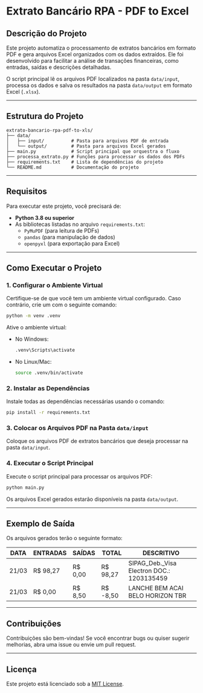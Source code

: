 # Extrato Bancário RPA - PDF to Excel

## Descrição do Projeto

Este projeto automatiza o processamento de extratos bancários em formato PDF e gera arquivos Excel organizados com os dados extraídos. Ele foi desenvolvido para facilitar a análise de transações financeiras, como entradas, saídas e descrições detalhadas.

O script principal lê os arquivos PDF localizados na pasta `data/input`, processa os dados e salva os resultados na pasta `data/output` em formato Excel (`.xlsx`).

---

## Estrutura do Projeto

```
extrato-bancario-rpa-pdf-to-xls/
├── data/
│   ├── input/          # Pasta para arquivos PDF de entrada
│   └── output/         # Pasta para arquivos Excel gerados
├── main.py             # Script principal que orquestra o fluxo
├── processa_extrato.py # Funções para processar os dados dos PDFs
├── requirements.txt    # Lista de dependências do projeto
└── README.md           # Documentação do projeto
```

---

## Requisitos

Para executar este projeto, você precisará de:

- **Python 3.8 ou superior**
- As bibliotecas listadas no arquivo `requirements.txt`:
  - `PyMuPDF` (para leitura de PDFs)
  - `pandas` (para manipulação de dados)
  - `openpyxl` (para exportação para Excel)

---

## Como Executar o Projeto

### 1. Configurar o Ambiente Virtual

Certifique-se de que você tem um ambiente virtual configurado. Caso contrário, crie um com o seguinte comando:

```bash
python -m venv .venv
```

Ative o ambiente virtual:

- No Windows:
  ```bash
  .venv\Scripts\activate
  ```

- No Linux/Mac:
  ```bash
  source .venv/bin/activate
  ```

### 2. Instalar as Dependências

Instale todas as dependências necessárias usando o comando:

```bash
pip install -r requirements.txt
```

### 3. Colocar os Arquivos PDF na Pasta `data/input`

Coloque os arquivos PDF de extratos bancários que deseja processar na pasta `data/input`.

### 4. Executar o Script Principal

Execute o script principal para processar os arquivos PDF:

```bash
python main.py
```

Os arquivos Excel gerados estarão disponíveis na pasta `data/output`.

---

## Exemplo de Saída

Os arquivos gerados terão o seguinte formato:

| DATA     | ENTRADAS  | SAÍDAS   | TOTAL    | DESCRITIVO                                |
|----------|-----------|----------|----------|-------------------------------------------|
| 21/03    | R$ 98,27  | R$ 0,00  | R$ 98,27 | SIPAG_Deb._Visa Electron DOC.: 1203135459 |
| 21/03    | R$ 0,00   | R$ 8,50  | R$ -8,50 | LANCHE BEM ACAI BELO HORIZON TBR          |

---

## Contribuições

Contribuições são bem-vindas! Se você encontrar bugs ou quiser sugerir melhorias, abra uma issue ou envie um pull request.

---

## Licença

Este projeto está licenciado sob a [MIT License](LICENSE).
